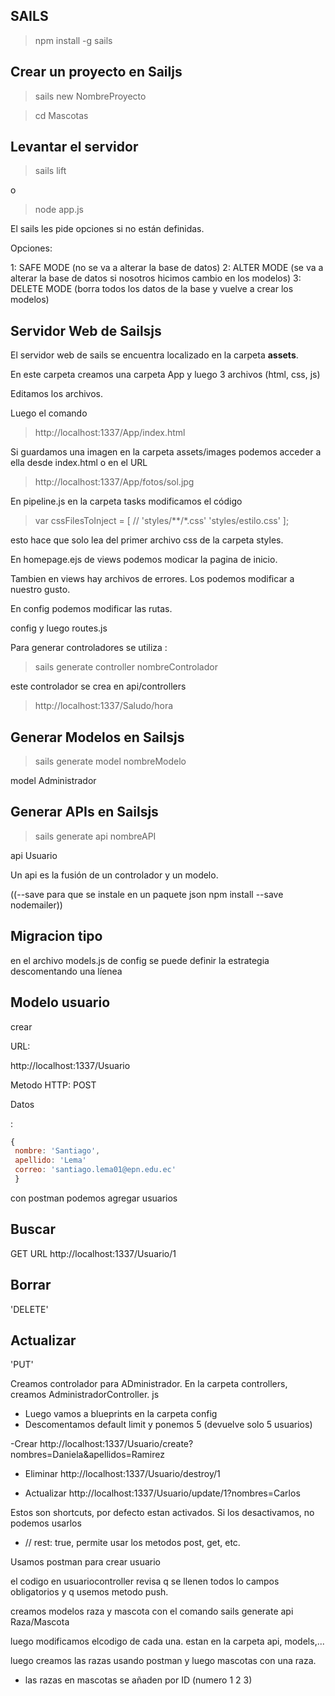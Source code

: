 ## SAILS
> npm install -g sails

## Crear un proyecto en Sailjs

> sails new NombreProyecto

> cd Mascotas


## Levantar el servidor

> sails lift

o 

> node app.js

El sails les pide opciones si no están definidas.

Opciones:

1: SAFE MODE (no se va a alterar la base de datos)
2: ALTER MODE (se va a alterar la base de datos si nosotros hicimos cambio en los modelos)
3: DELETE MODE (borra todos los datos de la base y vuelve a crear los modelos)

## Servidor Web de Sailsjs

El servidor web de sails se encuentra localizado en la carpeta **assets**.

En este carpeta creamos una carpeta App y luego 3 archivos (html, css, js)

Editamos los archivos.

Luego el comando

>http://localhost:1337/App/index.html

Si guardamos una imagen en la carpeta assets/images podemos acceder a ella desde index.html o en el URL 
>http://localhost:1337/App/fotos/sol.jpg


En pipeline.js en la carpeta tasks modificamos el código

>var cssFilesToInject = [
>//  'styles/**/*.css'
>    'styles/estilo.css'
>];

esto hace que solo lea del primer archivo css de la carpeta styles.

En homepage.ejs de views podemos modicar la pagina de inicio.

Tambien en views hay archivos de errores. Los podemos modificar a nuestro gusto.

En config podemos modificar las rutas.

config y luego routes.js

Para generar controladores se utiliza :

> sails generate controller nombreControlador

este controlador se crea en api/controllers

> http://localhost:1337/Saludo/hora


## Generar Modelos en Sailsjs

> sails generate model nombreModelo

model Administrador


## Generar APIs en Sailsjs

> sails generate api nombreAPI

api Usuario

Un api es la fusión de un controlador y un modelo.

((--save para que se instale en un paquete json 
 npm install --save nodemailer))
 
 ## Migracion tipo
 
 en el archivo models.js de config se puede definir la estrategia descomentando una líenea
 
 ## Modelo usuario
 
 crear 
 
 URL:
 
 http://localhost:1337/Usuario
 
 Metodo HTTP: POST
 
 Datos
 
 :
```javascript 
{  
 nombre: 'Santiago',
 apellido: 'Lema'
 correo: 'santiago.lema01@epn.edu.ec'
 }
 ```
 con postman podemos agregar usuarios 
 
 ## Buscar
 GET
 URL 
 http://localhost:1337/Usuario/1
 
 ## Borrar
 'DELETE'
 
 ## Actualizar
'PUT'

Creamos controlador para ADministrador. En la carpeta controllers, creamos AdministradorController. js

- Luego vamos a blueprints en la carpeta config
- Descomentamos default limit y ponemos 5 (devuelve solo 5 usuarios)

-Crear http://localhost:1337/Usuario/create?nombres=Daniela&apellidos=Ramirez

- Eliminar  http://localhost:1337/Usuario/destroy/1
    
- Actualizar http://localhost:1337/Usuario/update/1?nombres=Carlos

Estos son shortcuts, por defecto estan activados. Si los desactivamos, no podemos usarlos

*   // rest: true, permite usar los metodos post, get, etc. 


Usamos postman para crear usuario

el codigo en usuariocontroller revisa q se llenen todos lo campos obligatorios y q usemos metodo push.

creamos modelos raza y mascota con el comando sails generate api Raza/Mascota

luego modificamos elcodigo de cada una. estan en la carpeta api, models,... 

luego creamos las razas usando postman y luego mascotas con una raza.

- las razas en mascotas se añaden por ID (numero 1 2 3)



